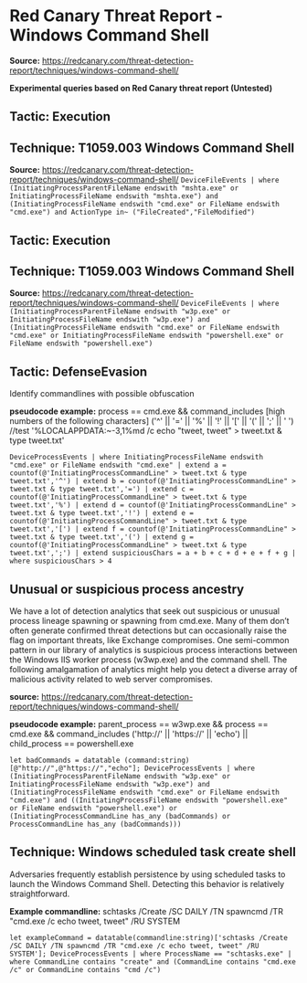 # Red Canary Threat Report - Windows Command Shell

**Source:** https://redcanary.com/threat-detection-report/techniques/windows-command-shell/

**Experimental queries based on Red Canary threat report (Untested)**

## Tactic: Execution
## Technique: T1059.003 Windows Command Shell
**Source:** https://redcanary.com/threat-detection-report/techniques/windows-command-shell/
`DeviceFileEvents
| where (InitiatingProcessParentFileName endswith "mshta.exe" or InitiatingProcessFileName endswith "mshta.exe") and (InitiatingProcessFileName endswith "cmd.exe" or FileName endswith "cmd.exe") and ActionType in~ ("FileCreated","FileModified")`

## Tactic: Execution
## Technique: T1059.003 Windows Command Shell
**Source:** https://redcanary.com/threat-detection-report/techniques/windows-command-shell/
`DeviceFileEvents
| where (InitiatingProcessParentFileName endswith "w3p.exe" or InitiatingProcessFileName endswith "w3p.exe") and (InitiatingProcessFileName endswith "cmd.exe" or FileName endswith "cmd.exe" or InitiatingProcessFileName endswith "powershell.exe" or FileName endswith "powershell.exe")`

## Tactic:  DefenseEvasion
Identify commandlines with possible obfuscation

**pseudocode example:**  process == cmd.exe && command_includes [high numbers of the following characters] ('^' || '=' || '%' || '!' || '[' || '(' || ';' || ' ')
//test '%LOCALAPPDATA:~-3,1%md /c echo "tweet, tweet" > tweet.txt & type tweet.txt'

`DeviceProcessEvents
| where InitiatingProcessFileName endswith "cmd.exe" or FileName endswith "cmd.exe"
| extend a = countof(@'InitiatingProcessCommandLine" > tweet.txt & type tweet.txt','^')
| extend b = countof(@'InitiatingProcessCommandLine" > tweet.txt & type tweet.txt','=')
| extend c = countof(@'InitiatingProcessCommandLine" > tweet.txt & type tweet.txt','%')
| extend d = countof(@'InitiatingProcessCommandLine" > tweet.txt & type tweet.txt','!')
| extend e = countof(@'InitiatingProcessCommandLine" > tweet.txt & type tweet.txt','[')
| extend f = countof(@'InitiatingProcessCommandLine" > tweet.txt & type tweet.txt','(')
| extend g = countof(@'InitiatingProcessCommandLine" > tweet.txt & type tweet.txt',';')
| extend suspiciousChars = a + b + c + d + e + f + g
| where suspiciousChars > 4`

## Unusual or suspicious process ancestry
We have a lot of detection analytics that seek out suspicious or unusual process lineage spawning or spawning from cmd.exe. Many of them don’t often generate confirmed threat detections but can occasionally raise the flag on important threats, like Exchange compromises. One semi-common pattern in our library of analytics is suspicious process interactions between the Windows IIS worker process (w3wp.exe) and the command shell. The following amalgamation of analytics might help you detect a diverse array of malicious activity related to web server compromises.

**source:** https://redcanary.com/threat-detection-report/techniques/windows-command-shell/

**pseudocode example:** parent_process == w3wp.exe && process == cmd.exe && command_includes ('http://' || 'https://' || 'echo') || child_process == powershell.exe

`let badCommands = datatable (command:string)[@"http://",@"https://","echo"];
DeviceProcessEvents
| where (InitiatingProcessParentFileName endswith "w3p.exe" or InitiatingProcessFileName endswith "w3p.exe") and (InitiatingProcessFileName endswith "cmd.exe" or FileName endswith "cmd.exe") and ((InitiatingProcessFileName endswith "powershell.exe" or FileName endswith "powershell.exe") or (InitiatingProcessCommandLine has_any (badCommands) or ProcessCommandLine has_any (badCommands)))`


## Technique: Windows scheduled task create shell
Adversaries frequently establish persistence by using scheduled tasks to launch the Windows Command Shell. Detecting this behavior is relatively straightforward.

**Example commandline:** schtasks /Create /SC DAILY /TN spawncmd /TR "cmd.exe /c echo tweet, tweet" /RU SYSTEM

`let exampleCommand = datatable(commandline:string)['schtasks /Create /SC DAILY /TN spawncmd /TR "cmd.exe /c echo tweet, tweet" /RU SYSTEM'];
DeviceProcessEvents
| where ProcessName == "schtasks.exe"
| where CommandLine contains "create" and (CommandLine contains "cmd.exe /c" or CommandLine contains "cmd /c")`
